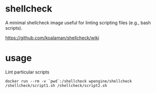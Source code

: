 # shellcheck

A minimal shellcheck image useful for linting scripting files (e.g., bash scripts).

https://github.com/koalaman/shellcheck/wiki

usage
=====

Lint particular scripts
```
docker run --rm -v `pwd`:/shellcheck wpengine/shellcheck /shellcheck/script1.sh /shellcheck/script2.sh
```
